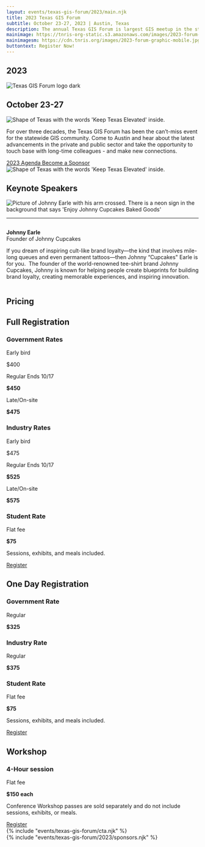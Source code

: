 ```yaml
---
layout: events/texas-gis-forum/2023/main.njk
title: 2023 Texas GIS Forum
subtitle: October 23-27, 2023 | Austin, Texas
description: The annual Texas GIS Forum is largest GIS meetup in the state, offering the network and power of nationally recognized experts in the geospatial field. Register now to attend October 23 - 27, 2023 in Austin, Texas.
mainimage: https://tnris-org-static.s3.amazonaws.com/images/2023-forum-graphic.png
mainimagesm: https://cdn.tnris.org/images/2023-forum-graphic-mobile.jpg
buttontext: Register Now!
---
```


<head>
<link rel="preconnect" href="https://fonts.googleapis.com">
<link rel="preconnect" href="https://fonts.gstatic.com" crossorigin>
<link href="https://fonts.googleapis.com/css2?family=DM+Sans:ital,wght@0,400;0,500;0,700;1,400;1,500;1,700&display=swap" rel="stylesheet">
</head>

<section class="container-md hero">
  <div class="opaque-bg hero-content">
    <div class="hero-header">
      <div class="col">
        <h1>2023</h1>
        <div class="logo">
          <img src="https://tnris-org-static.s3.amazonaws.com/images/tx-gis-forum-dark.png" alt="Texas GIS Forum logo dark">
        </div>
        <h2>October 23-27</h2>
      </div>
      <div class="forum-asset">
        <img class="forum-content" src="https://tnris-org-static.s3.amazonaws.com/images/2023-forum-asset-texas.png" alt="Shape of Texas with the words 'Keep Texas Elevated' inside.">
      </div>
    </div>
    <p class="lead">For over three decades, the Texas GIS Forum has been the can’t-miss event for the statewide GIS community. Come to Austin and hear about the latest advancements in the private and public sector and take the opportunity to touch base with long-time colleagues - and make new connections.</p>
    <div class="button-container row">
      <a class="button-primary" 
        href="/texas-gis-forum/2023/agenda">
        2023 Agenda
      </a>
      <a class="button-secondary"  
        href="/texas-gis-forum/2023/sponsors-and-exhibitors">
        Become a Sponsor
      </a>
    </div>
  </div>
  <div class="forum-asset">
    <img class="forum-content" src="https://tnris-org-static.s3.amazonaws.com/images/2023-forum-asset-texas.png" alt="Shape of Texas with the words 'Keep Texas Elevated' inside.">
  </div>
</section>
<section class="keynotes container-md opaque-bg">
<h1 class="forum-h1">Keynote Speakers</h1>
  <div class="container">
    <div class="keynote">
      <div class="session-card">
        <div class="session-headshot-main">
          <img src="https://tnris-org-static.s3.amazonaws.com/images/johnny-earle-headshot.jpg" alt="Picture of Johnny Earle with his arm crossed. There is a neon sign in the background that says 'Enjoy Johnny Cupcakes Baked Goods'">
        </div>
        <hr>
        <div class="session-card-details column">
          <p><b>Johnny Earle</b><br>
          Founder of Johnny Cupcakes</p>
          <p>If you dream of inspiring cult-like brand loyalty—the kind that involves mile-long queues and even permanent tattoos—then Johnny “Cupcakes" Earle is for you.  The founder of the world-renowned tee-shirt brand Johnny Cupcakes, Johnny is known for helping people create blueprints for building brand loyalty, creating memorable experiences, and inspiring innovation.</p>
        </div>
      </div>
    </div>
  </div>
</section>
<section class="container-md opaque-bg">
  <h1 class="forum-h1">Pricing</h1>
  <div class="forum-pricing">
    <div class="pricing-card">
      <h2 class="forum-h2">Full Registration</h2>
      <h3 class="forum-h3">Government Rates</h3>
      <div class="sold-out">
        <p class="sold-out">Early bird</p>
           <p class="sold-out">$400</p>
      </div>
      <div>
           <p>Regular <span>Ends 10/17</span></p>
        <p><strong>$450</strong></p>
      </div>
      <div>
        <p>Late/On-site</p>
        <p><strong>$475</strong></p>
      </div>
      <h3 class="forum-h3">Industry Rates</h3>
      <div>
        <p class="sold-out">Early bird</p>
        <p class="sold-out">$475</p>
      </div>
      <div>
        <p>Regular <span>Ends 10/17</span></p>
        <p><strong>$525</strong></p>
      </div>
      <div>
        <p>Late/On-site</p>
        <p><strong>$575</strong></p>
      </div>
      <h3 class="forum-h3">Student Rate</h3>
      <div>
        <p>Flat fee</p>
        <p><strong>$75</strong></p>
      </div>
      <p class="info-text">Sessions, exhibits, and meals included.</p>
      <div class="button-container">  
        <a class="button-primary" 
          href="https://texasgisforum.wildapricot.org/registration" target="_blank">
          Register
        </a>
      </div>
    </div>
    <div class="pricing-card">
      <h2 class="forum-h2">One Day Registration</h2>
      <h3 class="forum-h3">Government Rate</h3>
      <div>
        <p>Regular</p>
        <p><strong>$325</strong></p>
      </div>
      <h3 class="forum-h3">Industry Rate</h3>
      <div>
        <p>Regular</p>
        <p><strong>$375</strong></p>
      </div>
      <h3 class="forum-h3">Student Rate</h3>
      <div>
        <p>Flat fee</p>
        <p><strong>$75</strong></p>
      </div>
      <p class="info-text">Sessions, exhibits, and meals included.</p>
      <div class="button-container">  
        <a class="button-primary" 
          href="https://texasgisforum.wildapricot.org/registration" target="_blank">
          Register
        </a>
      </div>
    </div>
    <div class="pricing-card">
      <h2 class="forum-h2">Workshop</h2>
      <h3 class="forum-h3">4-Hour session</h3>
      <div>
        <p>Flat fee</p>
        <p><strong>$150 each</strong></p>
      </div>
      <p class="info-text">Conference Workshop passes are sold separately and do not include sessions, exhibits, or meals.</p>
      <div class="button-container">  
        <a class="button-primary" 
          href="https://texasgisforum.wildapricot.org/registration" target="_blank">
          Register
        </a>
      </div>
    </div>
  </div>
</section>
{% include "events/texas-gis-forum/cta.njk" %}
<section class="forum-sponsorlist">
  {% include "events/texas-gis-forum/2023/sponsors.njk" %}
</section>
